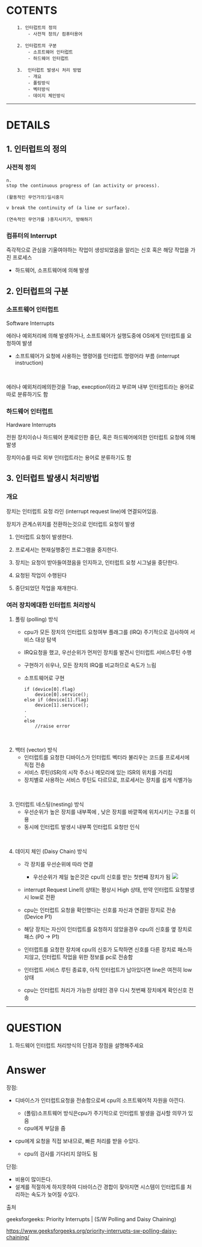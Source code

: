 # COTENTS
```
    1. 인터럽트의 정의
        - 사전적 정의/ 컴퓨터용어

    2. 인터럽트의 구분
        - 소프트웨어 인터럽트
        - 하드웨어 인터럽트

    3.  인터럽트 발생시 처리 방법
        - 개요
        - 폴링방식 
        - 벡터방식
        - 데이지 체인방식
```
---

# DETAILS

## 1. 인터럽트의 정의

### 사전적 정의

```
n.
stop the continuous progress of (an activity or process).

(활동적인 무언가의)일시중지

v break the continuity of (a line or surface).

(연속적인 무언가를 )중지시키기, 방해하기
```

### 컴퓨터의 Interrupt
 
즉각적으로 관심을 기울여야하는 작업이 생성되었음을 알리는 신호 혹은 해당 작업을 가진 프로세스

- 하드웨어, 소프트웨어에 의해 발생


## 2. 인터럽트의 구분

### 소프트웨어 인터럽트
Software Interrupts

에러나 예외처리에 의해 발생하거나, 소프트웨어가 실행도중에 OS에게 인터럽트를 요청하여 발생
- 소프트웨어가 요청에 사용하는 명령어를 인터럽트 명령어라 부름 (interrupt instruction)

<br>

에러나 예외처리에의한것을 Trap, execption이라고 부르며 내부 인터럽트라는 용어로 따로 분류하기도 함


### 하드웨어 인터럽트

Hardware Interrupts

전원 장치이슈나 하드웨어 문제로인한 중단, 혹은 하드웨어에의한 인터럽트 요청에 의해 발생

장치이슈를 따로 외부 인터럽트라는 용어로 분류하기도 함

## 3. 인터럽트 발생시 처리방법

### 개요

장치는 인터럽트 요청 라인 (interrupt request line)에 연결되어있음.

장치가 관계스위치를 전환하는것으로 인터럽트 요청이 발생

1. 인터럽트 요청이 발생한다.


2. 프로세서는 현재실행중인 프로그램을 중지한다.

3. 장치는 요청이 받아들여졌음을 인지하고, 인터럽트 요청 시그널을 중단한다.

4. 요청된 작업이 수행된다

5. 중단되었던 작업을 재개한다.


### 여러 장치에대한 인터럽트 처리방식

1. 폴링 (polling) 방식
    - cpu가 모든 장치의 인터럽트 요청여부 플래그를 (IRQ) 주기적으로 검사하여 서비스 대상 탐색 
    - IRQ요청을 했고, 우선순위가 먼저인 장치를 발견시 인터럽트 서비스루틴 수행
    - 구현하기 쉬우나, 모든 장치의 IRQ를 비교하므로 속도가 느림

    - 소프트웨어로 구현
        ```
        if (device[0].flag)
            device[0].service();
        else if (device[1].flag)
            device[1].service();
        .   
        .
        else
            //raise error
        ```
<br>

2. 백터 (vector) 방식
    - 인터럽트를 요청한 디바이스가 인터럽트 벡터라 불리우는 코드를 프로세서에 직접 전송 
    - 서비스 루틴(ISR)의 시작 주소나 메모리에 있는 ISR의 위치를 가리킴
    - 장치별로 사용하는 서비스 루틴도 다르므로, 프로세서는 장치를 쉽게 식별가능

<br>

3. 인터럽트 네스팅(nesting) 방식
    - 우선순위가 높은 장치를 내부쪽에 , 낮은 장치를 바깥쪽에 위치시키는 구조를 이용
    - 동시에 인터럽트 발생시 내부쪽 인터럽트 요청만 인식

<br>

4. 데이지 체인 (Daisy Chain) 방식

    - 각 장치를 우선순위에 따라 연결
        - 우선순위가 제일 높은것은 cpu의 신호를 받는 첫번쨰 장치가 됨
    ![](https://media.geeksforgeeks.org/wp-content/uploads/dasiychaining.png)    
    - interrupt Request Line의 상태는 평상시 High 상태, 만약 인터럽트 요청발생시 low로 전환

    - cpu는 인터럽트 요청을 확인했다는 신호를 자신과 연결된 장치로 전송 (Device P1)

    - 해당 장치는 자신이 인터럽트를 요청하지 않았을경우 cpu의 신호를 옆 장치로 패스  (P0 -> P1)

    - 인터럽트를 요청한 장치에 cpu의 신호가 도착하면 신호를 다른 장치로 패스하지않고, 인터럽트 작업을 위한 정보를 pc로 전송함

    - 인터럽트 서비스 루틴 종료후, 아직 인터럽트가 남아있다면 line은 여전히 low 상태

    - cpu는 인터럽트 처리가 가능한 상태인 경우 다시 첫번째 장치에게 확인신호 전송

---

# QUESTION

1. 하드웨어 인터럽트 처리방식의 단점과 장점을 설명해주세요



# Answer 

장점:


- 디바이스가 인터럽트요청을 전송함으로써 cpu의 소프트웨어적 자원을 아낀다.
    - (폴링)소프트웨어 방식은cpu가 주기적으로 인터럽트 발생을 검사할 의무가 있음
    - cpu에게 부담을 줌

- cpu에게 요청을 직접 보내므로, 빠른 처리를 받을 수있다.
    - cpu의 검사를 기다리지 않아도 됨

단점:
- 비용이 많이든다.
- 설계를 적절하게 하지못하여 디바이스간 경합이 잦아지면
 시스템이 인터럽트를 처리하는 속도가 늦어질 수있다.



출처

geeksforgeeks: Priority Interrupts | (S/W Polling and Daisy Chaining)

https://www.geeksforgeeks.org/priority-interrupts-sw-polling-daisy-chaining/